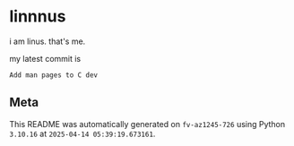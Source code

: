 # linnnus

i am linus. that's me.

my latest commit is

```
Add man pages to C dev
```

## Meta

This README was automatically generated on `fv-az1245-726` using Python
`3.10.16` at `2025-04-14 05:39:19.673161`.
